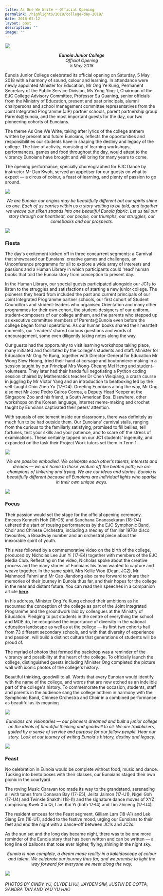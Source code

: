 ```yaml
---
title: As One We Write – Official Opening
permalink: /highlights/2018/college-day-2018/
date: 2018-05-12
layout: post
description: ""
image: ""
---
```

![](/images/AOWW18_Banner1.jpg)

<center><em><b>Eunoia Junior College</b><br>Official Opening<br>5 May 2018</em></center>

Eunoia Junior College celebrated its official opening on Saturday, 5 May 2018 with a harmony of sound, colour and learning. In attendance were newly appointed Minister for Education, Mr Ong Ye Kung, Permanent Secretary of the Public Service Division, Ms Yong Ying-I, Chairman of the EJC College Advisory Committee, Professor Su Guaning, senior officials from the Ministry of Education, present and past principals, alumni chairpersons and school management committee representatives from the Joint Integrated Programme (JIP) partner schools, parent partnership group Parents@Eunoia, and the most important guests for the day, our two pioneering cohorts of Eunoians.

The theme As One We Write, taking after lyrics of the college anthem written by present and future Eunoians, reflects the opportunities and responsibilities our students have in shaping the destiny and legacy of the college. The hive of activity, consisting of learning workshops, performances, games and food throughout the day, would attest to the vibrancy Eunoians have brought and will bring for many years to come.

The opening performance, specially choreographed for EJC Dance by instructor Mr Dan Kwoh, served an appetiser for our guests on what to expect&nbsp;— a circus of colour, a feast of learning, and plenty of passion to go around.

![](/images/aoww-1.png)

<center><em>We are Eunoia: our origins may be beautifully different but our spirits shine as one. Each of us carries within us a story waiting to be told, and together we weave our silken strands into one beautiful Eunoia fabric. Let us tell our story through our heartbeat, our people, our triumphs, our struggles, our comebacks and our prospects.</em></center>

![](/images/AOWW18_Banner3.jpg)

### Fiesta

The day's excitement kicked off in three concurrent segments: a Carnival that showcased our Eunoians' creative games and challenges, an Unconference programme for all to explore a wide array of interests and passions and a Human Library in which participants could 'read' human books that told the Eunoia story from conception to present day.

In the Human Library, our special guests participated alongside our JC1s to listen to the struggles and satisfactions of starting a new junior college. The pioneers they heard from included the past and current principals of our Joint Integrated Programme partner schools, our first cohort of Student Councillors and student-leaders who organised Orientation and&nbsp;many other programmes for their own cohort, the student-designers of our uniform, student-composers of our college anthem, and the parents who stepped up as executive committee members of Parents@Eunoia even before the college began formal operations. As our human books shared their heartfelt moments, our 'readers' shared curious questions and words of encouragement, some even diligently taking notes along the way.

Our guests had the opportunity to visit learning workshops taking place, many initiated and facilitated by the college's students and staff. Minister for Education Mr Ong Ye Kung, together with Director-General for Education Mr Wong Siew Hoong, tried their hand at corsage and boutonniere-making in a session taught by our Principal Mrs Wong-Cheang Mei Heng and student-volunteers. They later had their hands full negotiating a Python coding session chaired by Mathematics teacher Dr Chen Weiqiang, a crash course in juggling by Mr Victor Yang and an introduction to beatboxing led by the self-taught Chin Zhen Yu (17-O4). Greeting Eunoians along the way, Mr Ong also met Mr Jose Pedro Cairos Correa, a Deputy Head Keeper at the Singapore Zoo and his friend, a South American Boa. Elsewhere, other workshops on the Korean language, internet meme-making and crochet taught by Eunoians captivated their peers' attention.

With squeals of excitement inside our classrooms, there was definitely as much fun to be had outside them. Our Eunoians' carnival stalls, ranging from the curious to the familiarly satisfying, promised to fill bellies, tell fortunes, test your skills and your patience, and to scare off the stress of examinations. These certainly tapped on our JC1 students' ingenuity, and expanded on the task their Project Work tutors set them in Term 1.

![](/images/aoww-2.png)

<center><em>We are passion embodied. We celebrate each other’s talents, interests and dreams — we are home to those venture off the beaten path; we are champions of tinkering and trying. We are our ideas and stories. Eunoia is beautifully different because all Eunoians are individual lights who sparkle in their own unique ways.</em></center>

![](/images/AOWW18_Banner4.jpg)


### Focus

Their passion would set the stage for the official opening ceremony. Emcees Kenneth Hoh (18-O5) and Sanchana Gnanasekaran (18-O4) ushered the start of rousing performances by the EJC Symphonic Band, Choir and Chinese Orchestra, including a medley of familiar 1970s disco favourites, a Broadway number and an orchestral piece about the inexorable spirit of youth.

This was followed by a commemorative video on the birth of the college, produced by Nicholas Lee Jun Yi (17-E4) together with members of the EJC Media Club. Reflecting on the video, Nicholas spoke about the creative process and the many stories of Eunoians his team wanted to capture and weave together. In the same spirit, Mrs Kellie Woo (Dean, JC2), Mr Mahmood Fahmi and Mr Cao Jiandong also came forward to share their memories of their journey in Eunoia thus far, and their hopes for the college in the near and distant future. You can read their speeches in a companion article&nbsp;[**here**](https://eunoiajc.moe.edu.sg/one-foundation/).

In his address, Minister Ong Ye Kung echoed their ambitions as he recounted the conception of the college as part of the Joint Integrated Programme and the groundwork laid by colleagues at the Ministry of Education. Pledging to put students in the centre of everything the school and MOE do, he recognised the importance of diversity in the national education landscape as well as at the college&nbsp;— its first two cohorts hail from 73 different secondary schools, and with that diversity of experience and passion, will build a distinct culture that generations of students will be proud of.

The myriad of photos that formed the backdrop was a reminder of the vibrancy and possibility at the heart of the college. To officially launch the college, distinguished guests including Minister Ong completed the picture wall with iconic photos of the college's history.

Beautiful thinking, goodwill to all. Words that every Eunoian would identify with the name of the college, and words that are now etched as an indelible part of the college's history.&nbsp;To commemorate the occasion, students, staff and parents in the audience sang the college anthem in harmony with&nbsp;the Symphonic Band, Chinese Orchestra and Choir in a combined performance as beautiful as its meaning.

![](/images/aoww-3.png)

<center><em>Eunoians are visionaries&nbsp;— our pioneers dreamed and built a junior college on the ideals of beautiful thinking and goodwill to all. We are trailblazers, guided by a sense of service and purpose for our fellow people. Hear our story.&nbsp;Look at our journey of writing Eunoia's history, destiny and legacy.</em></center>

![](/images/AOWW18_Banner2.jpg)

### Feast

No celebration in Eunoia would be complete without food, music and dance. Tucking into bento boxes with their classes, our Eunoians staged their own picnic in the courtyard.

The roving Music Caravan too made its way to the grandstand, serenading all with tunes from Donavan Bay (17-E5), Jelita Jaimon (17-U1), Nigel Goh (17-U4) and Twinkle Shakthi (18-I1) and the signature dance moves of XYZ, comprising Kwek Xiu Qi, Lam Kai Yi (both 17-I4) and Lim Zhineng (17-U4).

The resident emcees for the Feast segment,&nbsp;Gilliam Lam (18-A1) and Lek Siang Ern (18-U1), added to the festive mood, urging our Eunoians to their feet and end the night with a dance-off between JC1s and JC2s.

As the sun set and the long day became night, there was to be one more reminder of the Eunoia story that has been written and can be written&nbsp;— a long line of balloons that rose ever higher, flying, shining in the night sky.

<center><em>Eunoia is now complete, a dream made reality in a kaleidoscope of colour and talent. We celebrate our journey thus far, and we promise to light the way forward for everyone we meet along the way.</em></center>

![](/images/aoww-4.png)

###### PHOTOS BY CINDY YU, CLYDE LHUI, JAYDEN SIM, JUSTIN DE COTTA, SANDRA TAN AND YAU YU HAO